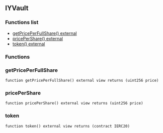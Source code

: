 
## IYVault

### Functions list
- [getPricePerFullShare() external](#getpriceperfullshare)
- [pricePerShare() external](#pricepershare)
- [token() external](#token)

### Functions
### getPricePerFullShare

```solidity
function getPricePerFullShare() external view returns (uint256 price)
```

### pricePerShare

```solidity
function pricePerShare() external view returns (uint256 price)
```

### token

```solidity
function token() external view returns (contract IERC20)
```

